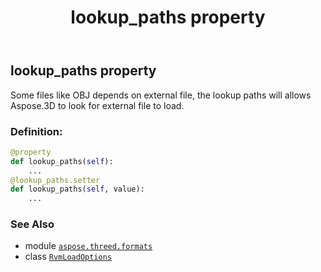 ﻿---
title: lookup_paths property
second_title: Aspose.3D for Python via .NET API References
description: 
type: docs
weight: 140
url: /python-net/aspose.threed.formats/rvmloadoptions/lookup_paths/
is_root: false
---

## lookup_paths property


Some files like OBJ depends on external file, the lookup paths will allows Aspose.3D to look for external file to load.
### Definition:
```python
@property
def lookup_paths(self):
    ...
@lookup_paths.setter
def lookup_paths(self, value):
    ...
```

### See Also
* module [`aspose.threed.formats`](../../)
* class [`RvmLoadOptions`](/3d/python-net/aspose.threed.formats/rvmloadoptions)
